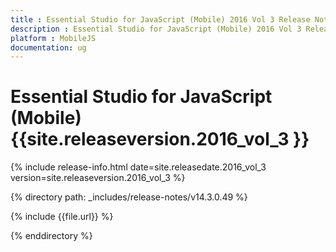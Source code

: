 ```yaml
---
title : Essential Studio for JavaScript (Mobile) 2016 Vol 3 Release Notes
description : Essential Studio for JavaScript (Mobile) 2016 Vol 3 Release Notes
platform : MobileJS
documentation: ug
---
```


# Essential Studio for JavaScript (Mobile) {{site.releaseversion.2016_vol_3 }} 

{% include release-info.html date=site.releasedate.2016_vol_3 version=site.releaseversion.2016_vol_3 %} 

{% directory path: _includes/release-notes/v14.3.0.49 %}

{% include {{file.url}} %}

{% enddirectory %}